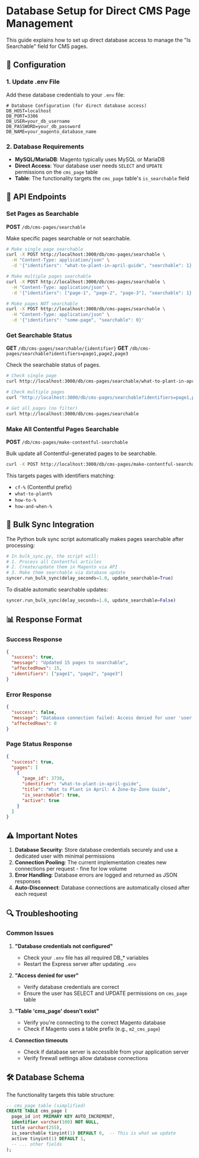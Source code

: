 # Database Setup for Direct CMS Page Management

This guide explains how to set up direct database access to manage the "Is Searchable" field for CMS pages.

## 🔧 Configuration

### 1. Update .env File

Add these database credentials to your `.env` file:

```env
# Database Configuration (for direct database access)
DB_HOST=localhost
DB_PORT=3306
DB_USER=your_db_username
DB_PASSWORD=your_db_password
DB_NAME=your_magento_database_name
```

### 2. Database Requirements

- **MySQL/MariaDB**: Magento typically uses MySQL or MariaDB
- **Direct Access**: Your database user needs `SELECT` and `UPDATE` permissions on the `cms_page` table
- **Table**: The functionality targets the `cms_page` table's `is_searchable` field

## 🚀 API Endpoints

### Set Pages as Searchable

**POST** `/db/cms-pages/searchable`

Make specific pages searchable or not searchable.

```bash
# Make single page searchable
curl -X POST http://localhost:3000/db/cms-pages/searchable \
  -H "Content-Type: application/json" \
  -d '{"identifiers": "what-to-plant-in-april-guide", "searchable": 1}'

# Make multiple pages searchable
curl -X POST http://localhost:3000/db/cms-pages/searchable \
  -H "Content-Type: application/json" \
  -d '{"identifiers": ["page-1", "page-2", "page-3"], "searchable": 1}'

# Make pages NOT searchable
curl -X POST http://localhost:3000/db/cms-pages/searchable \
  -H "Content-Type: application/json" \
  -d '{"identifiers": "some-page", "searchable": 0}'
```

### Get Searchable Status

**GET** `/db/cms-pages/searchable/{identifier}`
**GET** `/db/cms-pages/searchable?identifiers=page1,page2,page3`

Check the searchable status of pages.

```bash
# Check single page
curl http://localhost:3000/db/cms-pages/searchable/what-to-plant-in-april-guide

# Check multiple pages
curl "http://localhost:3000/db/cms-pages/searchable?identifiers=page1,page2,page3"

# Get all pages (no filter)
curl http://localhost:3000/db/cms-pages/searchable
```

### Make All Contentful Pages Searchable

**POST** `/db/cms-pages/make-contentful-searchable`

Bulk update all Contentful-generated pages to be searchable.

```bash
curl -X POST http://localhost:3000/db/cms-pages/make-contentful-searchable
```

This targets pages with identifiers matching:
- `cf-%` (Contentful prefix)
- `what-to-plant%`
- `how-to-%`
- `how-and-when-%`

## 🔄 Bulk Sync Integration

The Python bulk sync script automatically makes pages searchable after processing:

```python
# In bulk_sync.py, the script will:
# 1. Process all Contentful articles
# 2. Create/update them in Magento via API
# 3. Make them searchable via database update
syncer.run_bulk_sync(delay_seconds=1.0, update_searchable=True)
```

To disable automatic searchable updates:
```python
syncer.run_bulk_sync(delay_seconds=1.0, update_searchable=False)
```

## 📊 Response Format

### Success Response
```json
{
  "success": true,
  "message": "Updated 15 pages to searchable",
  "affectedRows": 15,
  "identifiers": ["page1", "page2", "page3"]
}
```

### Error Response
```json
{
  "success": false,
  "message": "Database connection failed: Access denied for user 'user'@'localhost'",
  "affectedRows": 0
}
```

### Page Status Response
```json
{
  "success": true,
  "pages": [
    {
      "page_id": 3730,
      "identifier": "what-to-plant-in-april-guide",
      "title": "What to Plant in April: A Zone-by-Zone Guide",
      "is_searchable": true,
      "active": true
    }
  ]
}
```

## ⚠️ Important Notes

1. **Database Security**: Store database credentials securely and use a dedicated user with minimal permissions
2. **Connection Pooling**: The current implementation creates new connections per request - fine for low volume
3. **Error Handling**: Database errors are logged and returned as JSON responses
4. **Auto-Disconnect**: Database connections are automatically closed after each request

## 🔍 Troubleshooting

### Common Issues

1. **"Database credentials not configured"**
   - Check your `.env` file has all required DB_* variables
   - Restart the Express server after updating `.env`

2. **"Access denied for user"**
   - Verify database credentials are correct
   - Ensure the user has SELECT and UPDATE permissions on `cms_page` table

3. **"Table 'cms_page' doesn't exist"**
   - Verify you're connecting to the correct Magento database
   - Check if Magento uses a table prefix (e.g., `m2_cms_page`)

4. **Connection timeouts**
   - Check if database server is accessible from your application server
   - Verify firewall settings allow database connections

## 🛠️ Database Schema

The functionality targets this table structure:

```sql
-- cms_page table (simplified)
CREATE TABLE cms_page (
  page_id int PRIMARY KEY AUTO_INCREMENT,
  identifier varchar(100) NOT NULL,
  title varchar(255),
  is_searchable tinyint(1) DEFAULT 0,  -- This is what we update
  active tinyint(1) DEFAULT 1,
  -- ... other fields
);
```